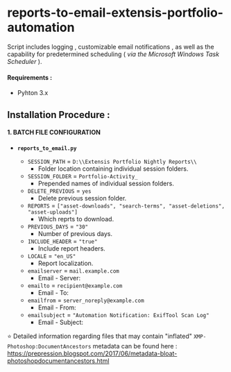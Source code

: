 # reports-to-email-extensis-portfolio-automation
Script includes logging , customizable email notifications , as well as the capability for predetermined scheduling ( _via the Microsoft Windows Task Scheduler_ ).

#### Requirements :
* Pyhton 3.x

## Installation Procedure :

#### 1. BATCH FILE CONFIGURATION
* **`reports_to_email.py`**

  * `SESSION_PATH` = `D:\\Extensis Portfolio Nightly Reports\\`
    * Folder location containing individual session folders.
  * `SESSION_FOLDER` = `Portfolio-Activity_`
    * Prepended names of individual session folders.
  * `DELETE_PREVIOUS` = `yes`
    * Delete previous session folder.
  * `REPORTS` = `["asset-downloads", "search-terms", "asset-deletions", "asset-uploads"]`
    * Which reprts to download.
  * `PREVIOUS_DAYS` = `"30"`
    * Number of previous days.
  * `INCLUDE_HEADER` = `"true"`
    * Include report headers.
  * `LOCALE` = `"en_US"`
    * Report localization.
  * `emailserver` = `mail.example.com`
    * Email - Server:
  * `emailto` = `recipient@example.com`
    * Email - To:
  * `emailfrom` = `server_noreply@example.com`
    * Email - From:
  * `emailsubject` = `"Automation Notification: ExifTool Scan Log"`
    * Email - Subject:

:star: Detailed information regarding files that may contain "inflated" `XMP-Photoshop:DocumentAncestors` metadata can be found here : https://prepression.blogspot.com/2017/06/metadata-bloat-photoshopdocumentancestors.html
